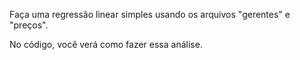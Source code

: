 Faça uma regressão linear simples usando os arquivos "gerentes" e "preços".

No código, você verá como fazer essa análise.






